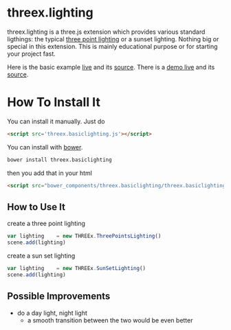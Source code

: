 threex.lighting
===============
threex.lighting is a three.js extension which provides various standard ligthings:
the typical [three point lighting](http://en.wikipedia.org/wiki/Three-point_lighting)
or a sunset lighting. Nothing big or special in this extension.
This is mainly educational purpose or for starting your project fast.

Here is the basic example 
[live](http://jeromeetienne.github.io/threex/src/threex.basiclighting/examples/basic.html)
 and its 
[source](https://github.com/jeromeetienne/threex/blob/master/src/threex.basiclighting/examples/basic.html).
There is a [demo live](http://jeromeetienne.github.io/threex/src/threex.basiclighting/examples/demo.html)
 and its 
[source](https://github.com/jeromeetienne/threex/blob/master/src/threex.basiclighting/examples/demo.html).

How To Install It
=================

You can install it manually. Just do 

```html
<script src='threex.basiclighting.js'></script>
```

You can install with [bower](http://bower.io/).

```bash
bower install threex.basiclighting
```

then you add that in your html

```html
<script src="bower_components/threex.basiclighting/threex.basiclighting.js"></script>
```

## How to Use It

create a three point lighting

```javascript
var lighting	= new THREEx.ThreePointsLighting()
scene.add(lighting)
```

create a sun set lighting

```javascript
var lighting	= new THREEx.SunSetLighting()
scene.add(lighting)
```

## Possible Improvements
* do a day light, night light
  * a smooth transition between the two would be even better
